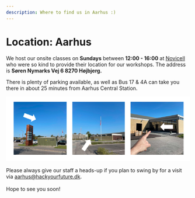 ```yaml
---
description: Where to find us in Aarhus :)
---
```


# Location: Aarhus

We host our onsite classes on **Sundays** between **12:00 - 16:00** at [Novicell](https://www.novicell.dk) who were so kind to provide their location for our workshops. The address is **Søren Nymarks Vej 6 8270 Højbjerg.**&#x20;

There is plenty of parking available, as well as Bus 17 & 4A can take you there in about 25 minutes from Aarhus Central Station.

![How to find the right building from the parking lot.](<../.gitbook/assets/Way Description - Novicell.png>)

Please always give our staff a heads-up if you plan to swing by for a visit via aarhus@hackyourfuture.dk.\
\
Hope to see you soon!
